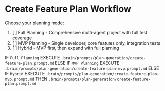 # Create Feature Plan Workflow

Choose your planning mode:
1. [ ] Full Planning - Comprehensive multi-agent project with full test coverage
2. [ ] MVP Planning - Single developer, core features only, integration tests
3. [ ] Hybrid - MVP first, then expand with full planning

IF `Full Planning` EXECUTE `.brain/prompts/plan-generation/create-feature-plan.prompt.md`
ELSE IF `MVP Planning` EXECUTE `.brain/prompts/plan-generation/create-feature-plan-mvp.prompt.md`
ELSE IF `Hybrid` EXECUTE `.brain/prompts/plan-generation/create-feature-plan-mvp.prompt.md` THEN `.brain/prompts/plan-generation/create-feature-plan.prompt.md`